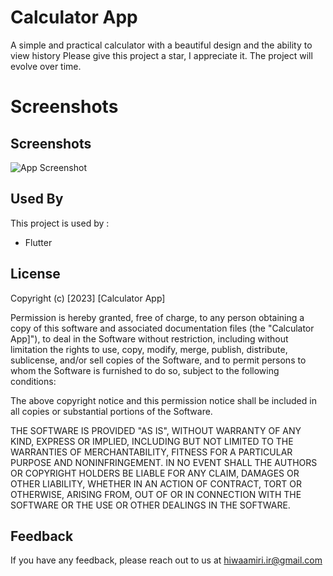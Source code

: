 
# Calculator App

A simple and practical calculator with a beautiful design and the ability to view history
Please give this project a star, I appreciate it. The project will evolve over time.

# Screenshots
## Screenshots

![App Screenshot](https://s6.uupload.ir/files/screenshot_1702819827_xnlo.png)


## Used By

This project is used by :

- Flutter


## License
Copyright (c) [2023] [Calculator App]

Permission is hereby granted, free of charge, to any person obtaining a copy
of this software and associated documentation files (the "Calculator App]"), to deal
in the Software without restriction, including without limitation the rights
to use, copy, modify, merge, publish, distribute, sublicense, and/or sell
copies of the Software, and to permit persons to whom the Software is
furnished to do so, subject to the following conditions:

The above copyright notice and this permission notice shall be included in all
copies or substantial portions of the Software.

THE SOFTWARE IS PROVIDED "AS IS", WITHOUT WARRANTY OF ANY KIND, EXPRESS OR
IMPLIED, INCLUDING BUT NOT LIMITED TO THE WARRANTIES OF MERCHANTABILITY,
FITNESS FOR A PARTICULAR PURPOSE AND NONINFRINGEMENT. IN NO EVENT SHALL THE
AUTHORS OR COPYRIGHT HOLDERS BE LIABLE FOR ANY CLAIM, DAMAGES OR OTHER
LIABILITY, WHETHER IN AN ACTION OF CONTRACT, TORT OR OTHERWISE, ARISING FROM,
OUT OF OR IN CONNECTION WITH THE SOFTWARE OR THE USE OR OTHER DEALINGS IN THE
SOFTWARE.
## Feedback

If you have any feedback, please reach out to us at hiwaamiri.ir@gmail.com

